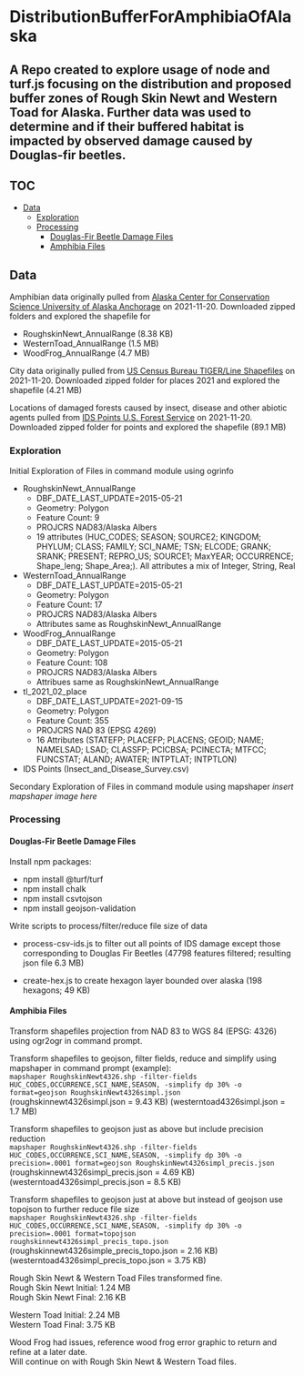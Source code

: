 # DistributionBufferForAmphibiaOfAlaska

## A Repo created to explore usage of node and turf.js focusing on the distribution and proposed buffer zones of Rough Skin Newt and Western Toad for Alaska. Further data was used to determine and if their buffered habitat is impacted by observed damage caused by Douglas-fir beetles.

## TOC
- [Data](#Data)
    - [Exploration](#Exploration)
    - [Processing](#Processing)
        - [Douglas-Fir Beetle Damage Files](#Douglas-Fir-Beetle-Damage-Files)
        - [Amphibia Files](#Amphibia-Files)

## Data
Amphibian data originally pulled from [Alaska Center for Conservation Science University of Alaska Anchorage](http://akgap.uaa.alaska.edu/species-data/) on 2021-11-20. Downloaded zipped folders and explored the shapefile for 

- RoughskinNewt_AnnualRange (8.38 KB)
- WesternToad_AnnualRange (1.5 MB)
- WoodFrog_AnnualRange (4.7 MB)

City data originally pulled from [US Census Bureau TIGER/Line Shapefiles](https://www.census.gov/cgi-bin/geo/shapefiles/index.php) on 2021-11-20. Downloaded zipped folder for
places 2021 and explored the shapefile (4.21 MB)

Locations of damaged forests caused by insect, disease and other abiotic agents pulled from [IDS Points U.S. Forest Service](https://gis.data.alaska.gov/search?collection=Dataset&q=point) on 2021-11-20. Downloaded zipped folder for points and explored the shapefile (89.1 MB)

### Exploration
Initial Exploration of Files in command module using ogrinfo

- RoughskinNewt_AnnualRange 
    - DBF_DATE_LAST_UPDATE=2015-05-21
    - Geometry: Polygon
    - Feature Count: 9
    - PROJCRS NAD83/Alaska Albers
    - 19 attributes (HUC_CODES; SEASON; SOURCE2; KINGDOM; PHYLUM; CLASS; FAMILY; SCI_NAME; TSN; ELCODE; GRANK; SRANK; PRESENT; REPRO_US; SOURCE1; MaxYEAR; OCCURRENCE; Shape_leng; Shape_Area;). All attributes a mix of Integer, String, Real
- WesternToad_AnnualRange
    - DBF_DATE_LAST_UPDATE=2015-05-21
    - Geometry: Polygon
    - Feature Count: 17 
    - PROJCRS NAD83/Alaska Albers
    - Attributes same as RoughskinNewt_AnnualRange 
- WoodFrog_AnnualRange
    - DBF_DATE_LAST_UPDATE=2015-05-21
    - Geometry: Polygon
    - Feature Count: 108 
    - PROJCRS NAD83/Alaska Albers
    - Attribues same as RoughskinNewt_AnnualRange 
- tl_2021_02_place
    - DBF_DATE_LAST_UPDATE=2021-09-15
    - Geometry: Polygon
    - Feature Count: 355
    - PROJCRS NAD 83 (EPSG 4269)
    - 16 Attributes (STATEFP; PLACEFP; PLACENS; GEOID; NAME; NAMELSAD; LSAD; CLASSFP; PCICBSA; PCINECTA; MTFCC; FUNCSTAT; ALAND; AWATER; INTPTLAT; INTPTLON) 
- IDS Points (Insect_and_Disease_Survey.csv) 

Secondary Exploration of Files in command module using mapshaper
*insert mapshaper image here*

### Processing

#### Douglas-Fir Beetle Damage Files
Install npm packages:
- npm install @turf/turf
- npm install chalk
- npm install csvtojson
- npm install geojson-validation

Write scripts to process/filter/reduce file size of data
- process-csv-ids.js to filter out all points of IDS damage except those corresponding to Douglas Fir Beetles (47798 features filtered; resulting json file 6.3 MB)

- create-hex.js to create hexagon layer bounded over alaska (198 hexagons; 49 KB)

#### Amphibia Files
Transform shapefiles projection from NAD 83 to WGS 84 (EPSG: 4326) using ogr2ogr in command prompt.

Transform shapefiles to geojson, filter fields, reduce and simplify using mapshaper in command prompt (example):  
`mapshaper RoughskinNewt4326.shp -filter-fields HUC_CODES,OCCURRENCE,SCI_NAME,SEASON, -simplify dp 30% -o format=geojson RoughskinNewt4326simpl.json`  
(roughskinnewt4326simpl.json = 9.43 KB)
(westerntoad4326simpl.json = 1.7 MB)

Transform shapefiles to geojson just as above but include precision reduction  
`mapshaper RoughskinNewt4326.shp -filter-fields HUC_CODES,OCCURRENCE,SCI_NAME,SEASON, -simplify dp 30% -o precision=.0001 format=geojson RoughskinNewt4326simpl_precis.json`  
(roughskinnewt4326simpl_precis.json = 4.69 KB)
(westerntoad4326simpl_precis.json = 8.5 KB)

Transform shapefiles to geojson just at above but instead of geojson use topojson to further reduce file size  
`mapshaper RoughskinNewt4326.shp -filter-fields HUC_CODES,OCCURRENCE,SCI_NAME,SEASON, -simplify dp 30% -o precision=.0001 format=topojson roughskinnewt4326simpl_precis_topo.json`  
(roughskinnewt4326simple_precis_topo.json = 2.16 KB)  
(westerntoad4326simpl_precis_topo.json = 3.75 KB)

Rough Skin Newt & Western Toad Files transformed fine.  
Rough Skin Newt Initial: 1.24 MB  
Rough Skin Newt Final: 2.16 KB  

Western Toad Initial: 2.24 MB  
Western Toad Final: 3.75 KB  

Wood Frog had issues, reference wood frog error graphic to return and refine at a later date.  
Will continue on with Rough Skin Newt & Western Toad files.   


